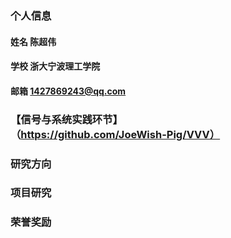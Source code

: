 ### 个人信息
#### 姓名 陈超伟
#### 学校 浙大宁波理工学院
#### 邮箱 1427869243@qq.com
### 【信号与系统实践环节】（https://github.com/JoeWish-Pig/VVV）
### 研究方向
### 项目研究
### 荣誉奖励
